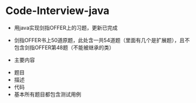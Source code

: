 # Code-Interview-java
+ 用java实现剑指OFFER上的习题，更新已完成
+ 剑指OFFER书上50道原题，此处含一共54道题（里面有几个是扩展题），且不包含剑指OFFER第48题（不能被继承的类）

+ 主要内容
- 题目
- 描述
- 代码
- 基本所有题目都包含测试用例